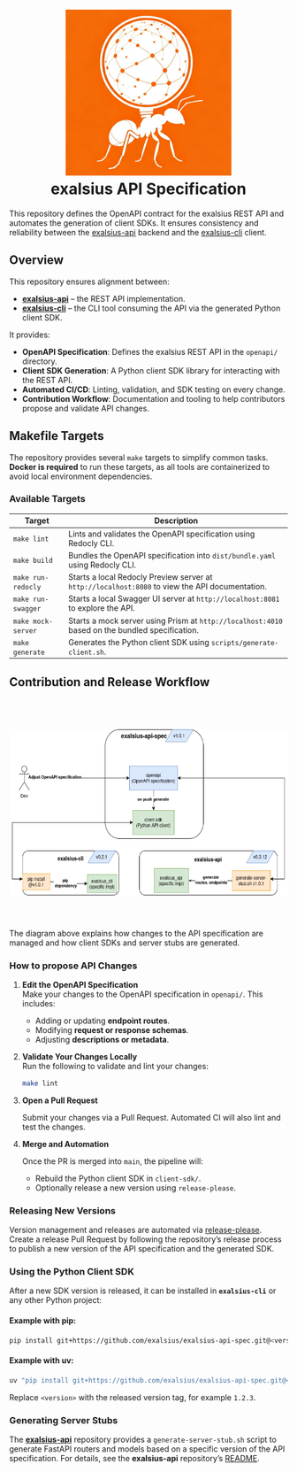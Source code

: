 <h1 align="center">
  <br>
  <img height="300" src="assets/logo.png"> <br>
    exalsius API Specification
<br>
</h1>

This repository defines the OpenAPI contract for the exalsius REST API and automates the generation of client SDKs. It ensures consistency and reliability between the [exalsius-api](https://github.com/exalsius/exalsius-api) backend and the [exalsius-cli](https://github.com/exalsius/exalsius-cli) client.

## Overview
This repository ensures alignment between:
- **[exalsius-api](https://github.com/exalsius/exalsius-api)** – the REST API implementation.
- **[exalsius-cli](https://github.com/exalsius/exalsius-cli)** – the CLI tool consuming the API via the generated Python client SDK.

It provides:
- **OpenAPI Specification**: Defines the exalsius REST API in the `openapi/` directory.
- **Client SDK Generation**: A Python client SDK library for interacting with the REST API.
- **Automated CI/CD**: Linting, validation, and SDK testing on every change.
- **Contribution Workflow**: Documentation and tooling to help contributors propose and validate API changes.

## Makefile Targets
The repository provides several `make` targets to simplify common tasks.  
**Docker is required** to run these targets, as all tools are containerized to avoid local environment dependencies.

### Available Targets

| Target                  | Description                                                                                     |
|------------------------|-------------------------------------------------------------------------------------------------|
| `make lint`             | Lints and validates the OpenAPI specification using Redocly CLI.                                |
| `make build`            | Bundles the OpenAPI specification into `dist/bundle.yaml` using Redocly CLI.                    |
| `make run-redocly`      | Starts a local Redocly Preview server at `http://localhost:8080` to view the API documentation.  |
| `make run-swagger`      | Starts a local Swagger UI server at `http://localhost:8081` to explore the API.                 |
| `make mock-server`      | Starts a mock server using Prism at `http://localhost:4010` based on the bundled specification.  |
| `make generate`         | Generates the Python client SDK using `scripts/generate-client.sh`.                             |


## Contribution and Release Workflow
<h1 align="center">
  <br>
  <img height="300" src="assets/workflow.png"> <br>
<br>
</h1>

The diagram above explains how changes to the API specification are managed and how client SDKs and server stubs are generated.

### How to propose API Changes

1. **Edit the OpenAPI Specification**  
   Make your changes to the OpenAPI specification in `openapi/`. This includes:
   - Adding or updating **endpoint routes**.
   - Modifying **request or response schemas**.
   - Adjusting **descriptions or metadata**.

2. **Validate Your Changes Locally**  
   Run the following to validate and lint your changes:
   ```bash
   make lint
   ```

3. **Open a Pull Request**

   Submit your changes via a Pull Request. Automated CI will also lint and test the changes.

4. **Merge and Automation**

   Once the PR is merged into `main`, the pipeline will:

   * Rebuild the Python client SDK in `client-sdk/`.
   * Optionally release a new version using `release-please`.

### Releasing New Versions

Version management and releases are automated via [release-please](https://github.com/googleapis/release-please).
Create a release Pull Request by following the repository’s release process to publish a new version of the API specification and the generated SDK.

### Using the Python Client SDK

After a new SDK version is released, it can be installed in **`exalsius-cli`** or any other Python project:

#### Example with pip:

```bash
pip install git+https://github.com/exalsius/exalsius-api-spec.git@<version>#subdirectory=client-sdk
```

#### Example with uv:

```bash
uv "pip install git+https://github.com/exalsius/exalsius-api-spec.git@<version>#subdirectory=client-sdk"

```

Replace `<version>` with the released version tag, for example `1.2.3`.

### Generating Server Stubs

The **[exalsius-api](https://github.com/exalsius/exalsius-api)** repository provides a `generate-server-stub.sh` script to generate FastAPI routers and models based on a specific version of the API specification.
For details, see the **exalsius-api** repository’s [README](https://github.com/exalsius/exalsius-api).
